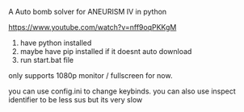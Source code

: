 A Auto bomb solver for ANEURISM IV in python

https://www.youtube.com/watch?v=nff9oqPKKgM

1. have python installed
2. maybe have pip installed if it doesnt auto download
3. run start.bat file

only supports 1080p monitor / fullscreen for now. 

you can use config.ini to change keybinds. 
you can also use inspect identifier to be less sus but its very slow
